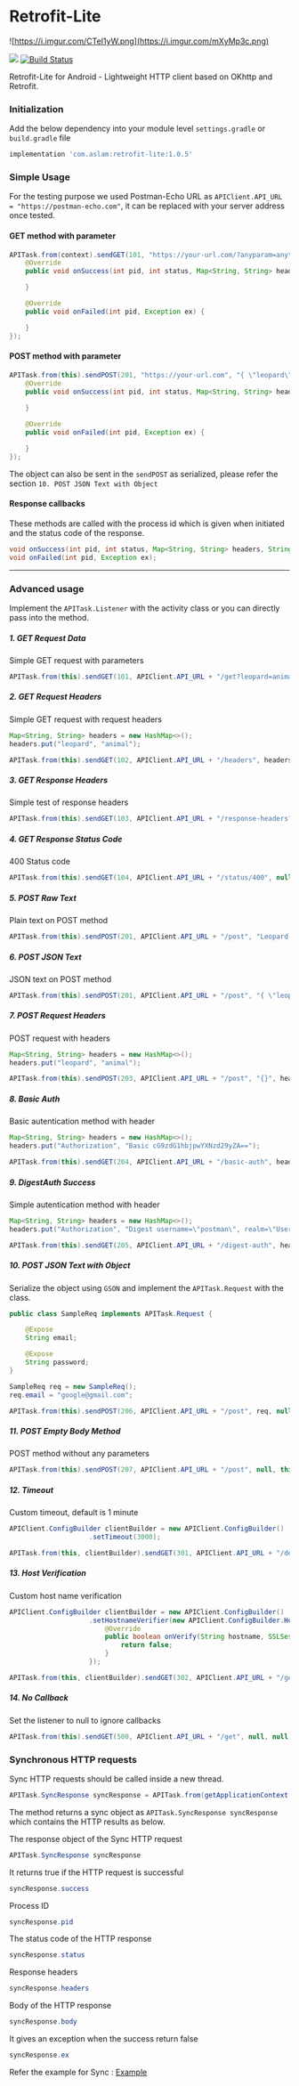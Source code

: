 # Retrofit-Lite

![https://i.imgur.com/CTeI1yW.png](https://i.imgur.com/mXyMp3c.png)

[![](https://jitpack.io/v/aslamanver/retrofit-lite.svg)](https://jitpack.io/#aslamanver/retrofit-lite) [![Build Status](https://travis-ci.org/aslamanver/retrofit-lite.svg?branch=master)](https://travis-ci.org/aslamanver/retrofit-lite)

Retrofit-Lite for Android - Lightweight HTTP client based on OKhttp and Retrofit.

### Initialization

Add the below dependency into your module level `settings.gradle` or `build.gradle` file

```gradle
implementation 'com.aslam:retrofit-lite:1.0.5'
```

### Simple Usage

For the testing purpose we used Postman-Echo URL as `APIClient.API_URL = "https://postman-echo.com"`, it can be replaced with your server address once tested.

#### GET method with parameter
```java
APITask.from(context).sendGET(101, "https://your-url.com/?anyparam=anything", null, new APITask.Listener() {
    @Override
    public void onSuccess(int pid, int status, Map<String, String> headers, String body) {

    }

    @Override
    public void onFailed(int pid, Exception ex) {

    }
});
```

#### POST method with parameter
```java
APITask.from(this).sendPOST(201, "https://your-url.com", "{ \"leopard\" : \"animal\" }", null, new APITask.Listener() {
    @Override
    public void onSuccess(int pid, int status, Map<String, String> headers, String body) {
    
    }

    @Override
    public void onFailed(int pid, Exception ex) {

    }
});
```

The object can also be sent in the `sendPOST` as serialized, please refer the section `10. POST JSON Text with Object`

#### Response callbacks
These methods are called with the process id which is given when initiated and the status code of the response.
```java
void onSuccess(int pid, int status, Map<String, String> headers, String body);
void onFailed(int pid, Exception ex);
```

<hr>

### Advanced usage
Implement the `APITask.Listener` with the activity class or you can directly pass into the method.

##### 1. GET Request Data

Simple GET request with parameters

```java
APITask.from(this).sendGET(101, APIClient.API_URL + "/get?leopard=animal", null, this);
```

##### 2. GET Request Headers

Simple GET request with request headers

```java
Map<String, String> headers = new HashMap<>();
headers.put("leopard", "animal");

APITask.from(this).sendGET(102, APIClient.API_URL + "/headers", headers, this);
```

##### 3. GET Response Headers

Simple test of response headers

```java
APITask.from(this).sendGET(103, APIClient.API_URL + "/response-headers?leopard=animal", null, this);
```

##### 4. GET Response Status Code

400 Status code

```java
APITask.from(this).sendGET(104, APIClient.API_URL + "/status/400", null, this);
```

##### 5. POST Raw Text

Plain text on POST method

```java
APITask.from(this).sendPOST(201, APIClient.API_URL + "/post", "Leopard is an animal", null, this);
```

##### 6. POST JSON Text

JSON text on POST method

```java
APITask.from(this).sendPOST(201, APIClient.API_URL + "/post", "{ \"leopard\" : \"animal\" }", null, this);
```

##### 7. POST Request Headers

POST request with headers

```java
Map<String, String> headers = new HashMap<>();
headers.put("leopard", "animal");

APITask.from(this).sendPOST(203, APIClient.API_URL + "/post", "{}", headers, this);
```
##### 8. Basic Auth

Basic autentication method with header

```java
Map<String, String> headers = new HashMap<>();
headers.put("Authorization", "Basic cG9zdG1hbjpwYXNzd29yZA==");

APITask.from(this).sendGET(204, APIClient.API_URL + "/basic-auth", headers, this);
```

##### 9. DigestAuth Success

Simple autentication method with header

```java
Map<String, String> headers = new HashMap<>();
headers.put("Authorization", "Digest username=\"postman\", realm=\"Users\", nonce=\"ni1LiL0O37PRRhofWdCLmwFsnEtH1lew\", uri=\"/digest-auth\", response=\"254679099562cf07df9b6f5d8d15db44\", opaque=\"\"");

APITask.from(this).sendGET(205, APIClient.API_URL + "/digest-auth", headers, this);
```

##### 10. POST JSON Text with Object

Serialize the object using `GSON` and implement the `APITask.Request` with the class.

```java
public class SampleReq implements APITask.Request {

    @Expose
    String email;

    @Expose
    String password;
}
```

```java
SampleReq req = new SampleReq();
req.email = "google@gmail.com";

APITask.from(this).sendPOST(206, APIClient.API_URL + "/post", req, null, this);
```

##### 11. POST Empty Body Method

POST method without any parameters

```java
APITask.from(this).sendPOST(207, APIClient.API_URL + "/post", null, this);
```

##### 12. Timeout

Custom timeout, default is 1 minute 

```java
APIClient.ConfigBuilder clientBuilder = new APIClient.ConfigBuilder()
                    .setTimeout(3000);

APITask.from(this, clientBuilder).sendGET(301, APIClient.API_URL + "/delay/5", null, this);
```

##### 13. Host Verification

Custom host name verification

```java
APIClient.ConfigBuilder clientBuilder = new APIClient.ConfigBuilder()
                    .setHostnameVerifier(new APIClient.ConfigBuilder.HostnameVerifier() {
                        @Override
                        public boolean onVerify(String hostname, SSLSession session) {
                            return false;
                        }
                    });

APITask.from(this, clientBuilder).sendGET(302, APIClient.API_URL + "/get", null, this);
```

##### 14. No Callback

Set the listener to null to ignore callbacks

```java
APITask.from(this).sendGET(500, APIClient.API_URL + "/get", null, null);
```

### Synchronous HTTP requests

Sync HTTP requests should be called inside a new thread.

```java
APITask.SyncResponse syncResponse = APITask.from(getApplicationContext()).sendPOSTSync(201, APIClient.API_URL + "/post", "Leopard is an animal", null);
```

The method returns a sync object as `APITask.SyncResponse syncResponse` which contains the HTTP results as below.

The response object of the Sync HTTP request

```java
APITask.SyncResponse syncResponse
```

It returns true if the HTTP request is successful

```java
syncResponse.success
```

Process ID 

```java
syncResponse.pid
```

The status code of the HTTP response

```java
syncResponse.status
```

Response headers

```java
syncResponse.headers
```

Body of the HTTP response

```java
syncResponse.body
```

It gives an exception when the success return false
```java
syncResponse.ex
```
Refer the example for Sync : [Example](https://github.com/aslamanver/retrofit-lite/blob/master/app/src/main/java/com/aslam/retrofit_lite/MainActivity.java#L194)

